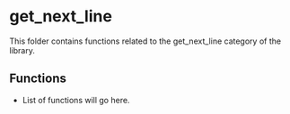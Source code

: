 # get_next_line

This folder contains functions related to the get_next_line category of the library.

## Functions

- List of functions will go here.

